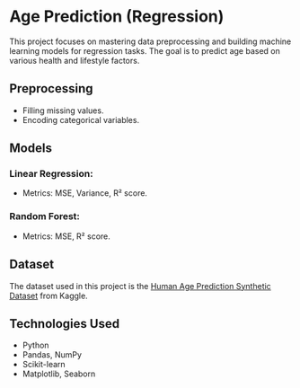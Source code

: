 # Age Prediction (Regression)

This project focuses on mastering data preprocessing and building machine learning models for regression tasks. The goal is to predict age based on various health and lifestyle factors.

## Preprocessing
- Filling missing values.
- Encoding categorical variables.

## Models
### Linear Regression:
- Metrics: MSE, Variance, R² score.

### Random Forest:
- Metrics: MSE, R² score.

## Dataset
The dataset used in this project is the [Human Age Prediction Synthetic Dataset](https://www.kaggle.com/datasets/abdullah0a/human-age-prediction-synthetic-dataset) from Kaggle.

## Technologies Used
- Python
- Pandas, NumPy
- Scikit-learn
- Matplotlib, Seaborn
